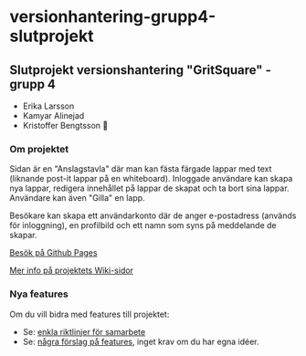 # versionhantering-grupp4-slutprojekt
## Slutprojekt versionshantering "GritSquare" - grupp 4

- Erika Larsson
- Kamyar Alinejad
- Kristoffer Bengtsson 🚩

### Om projektet
Sidan är en "Anslagstavla" där man kan fästa färgade lappar med text (liknande post-it lappar på en whiteboard). 
Inloggade användare kan skapa nya lappar, redigera innehållet på lappar de skapat och ta bort sina lappar.
Användare kan även "Gilla" en lapp. 

Besökare kan skapa ett användarkonto där de anger e-postadress (används för inloggning), en profilbild och ett namn som syns på meddelande de skapar.

[Besök på Github Pages](https://stoffe-fe23.github.io/versionhantering-grupp4-slutprojekt/)

[Mer info på projektets Wiki-sidor](https://github.com/stoffe-fe23/versionhantering-grupp4-slutprojekt/wiki)


### Nya features
Om du vill bidra med features till projektet:
- Se: [enkla riktlinjer för samarbete](https://github.com/stoffe-fe23/versionhantering-grupp4-slutprojekt/blob/main/CONTRIBUTING.md)
- Se: [några förslag på features](https://github.com/stoffe-fe23/versionhantering-grupp4-slutprojekt/wiki/Features-f%C3%B6rslag), inget krav om du har egna idéer.
